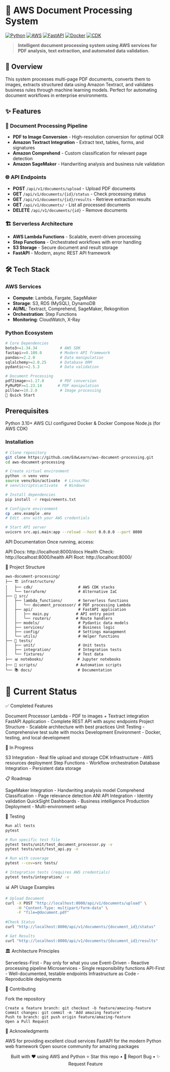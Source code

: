 # 🚀 AWS Document Processing System

[![Python](https://img.shields.io/badge/Python-3.10+-blue.svg)](https://python.org)
[![AWS](https://img.shields.io/badge/AWS-Lambda%20%7C%20Textract%20%7C%20S3-orange.svg)](https://aws.amazon.com)
[![FastAPI](https://img.shields.io/badge/FastAPI-0.109+-green.svg)](https://fastapi.tiangolo.com)
[![Docker](https://img.shields.io/badge/Docker-Supported-blue.svg)](https://docker.com)
[![CDK](https://img.shields.io/badge/AWS%20CDK-Infrastructure-yellow.svg)](https://aws.amazon.com/cdk/)

> **Intelligent document processing system using AWS services for PDF analysis, text extraction, and automated data validation.**

## 🎯 Overview

This system processes multi-page PDF documents, converts them to images, extracts structured data using Amazon Textract, and validates business rules through machine learning models. Perfect for automating document workflows in enterprise environments.

## ✨ Features

### 🔄 **Document Processing Pipeline**
- **PDF to Image Conversion** - High-resolution conversion for optimal OCR
- **Amazon Textract Integration** - Extract text, tables, forms, and signatures
- **Amazon Comprehend** - Custom classification for relevant page detection
- **Amazon SageMaker** - Handwriting analysis and business rule validation

### 🌐 **API Endpoints**
- **POST** `/api/v1/documents/upload` - Upload PDF documents
- **GET** `/api/v1/documents/{id}/status` - Check processing status
- **GET** `/api/v1/documents/{id}/results` - Retrieve extraction results
- **GET** `/api/v1/documents/` - List all processed documents
- **DELETE** `/api/v1/documents/{id}` - Remove documents

### 🏗️ **Serverless Architecture**
- **AWS Lambda Functions** - Scalable, event-driven processing
- **Step Functions** - Orchestrated workflows with error handling
- **S3 Storage** - Secure document and result storage
- **FastAPI** - Modern, async REST API framework

## 🛠️ Tech Stack

### **AWS Services**
- **Compute**: Lambda, Fargate, SageMaker
- **Storage**: S3, RDS (MySQL), DynamoDB
- **AI/ML**: Textract, Comprehend, SageMaker, Rekognition
- **Orchestration**: Step Functions
- **Monitoring**: CloudWatch, X-Ray

### **Python Ecosystem**
```python
# Core Dependencies
boto3>=1.34.34          # AWS SDK
fastapi>=0.109.0        # Modern API framework
pandas>=2.2.0           # Data manipulation
sqlalchemy>=2.0.25      # Database ORM
pydantic>=2.5.3         # Data validation

# Document Processing
pdf2image>=1.17.0       # PDF conversion
PyMuPDF>=1.23.14       # PDF manipulation
pillow>=10.2.0          # Image processing
🚀 Quick Start
```

## Prerequisites

Python 3.10+
AWS CLI configured
Docker & Docker Compose
Node.js (for AWS CDK)

### Installation
```bash
# Clone repository
git clone https://github.com/EdwLearn/aws-document-processing.git
cd aws-document-processing

# Create virtual environment
python -m venv venv
source venv/bin/activate  # Linux/Mac
# venv\Scripts\activate   # Windows

# Install dependencies
pip install -r requirements.txt

# Configure environment
cp .env.example .env
# Edit .env with your AWS credentials

# Start API server
uvicorn src.api.main:app --reload --host 0.0.0.0 --port 8000
```
API Documentation
Once running, access:

API Docs: http://localhost:8000/docs
Health Check: http://localhost:8000/health
API Root: http://localhost:8000/


📁 Project Structure
```
aws-document-processing/
├── 🏗️ infrastructure/
│   ├── cdk/                    # AWS CDK stacks
│   └── terraform/              # Alternative IaC
├── 🐍 src/
│   ├── lambda_functions/       # Serverless functions
│   │   └── document_processor/ # PDF processing Lambda
│   ├── api/                    # FastAPI application
│   │   ├── main.py            # API entry point
│   │   └── routers/           # Route handlers
│   ├── models/                 # Pydantic data models
│   ├── services/               # Business logic
│   ├── config/                 # Settings management
│   └── utils/                  # Helper functions
├── 🧪 tests/
│   ├── unit/                   # Unit tests
│   ├── integration/            # Integration tests
│   └── fixtures/               # Test data
├── 📊 notebooks/               # Jupyter notebooks
├── 🔧 scripts/                 # Automation scripts
└── 📚 docs/                    # Documentation
```

# 🎯 Current Status
✅ Completed Features

 Document Processor Lambda - PDF to images + Textract integration
 FastAPI Application - Complete REST API with async endpoints
 Project Structure - Scalable architecture with best practices
 Unit Testing - Comprehensive test suite with mocks
 Development Environment - Docker, testing, and local development

🚧 In Progress

 S3 Integration - Real file upload and storage
 CDK Infrastructure - AWS resources deployment
 Step Functions - Workflow orchestration
 Database Integration - Persistent data storage

📋 Roadmap

 SageMaker Integration - Handwriting analysis model
 Comprehend Classification - Page relevance detection
 ANI API Integration - Identity validation
 QuickSight Dashboards - Business intelligence
 Production Deployment - Multi-environment setup

🧪 Testing
```bash
Run all tests
pytest

# Run specific test file
pytest tests/unit/test_document_processor.py -v
pytest tests/unit/test_api.py -v

# Run with coverage
pytest --cov=src tests/

# Integration tests (requires AWS credentials)
pytest tests/integration/ -v
```

📊 API Usage Examples


```bash
# Upload Document
curl -X POST "http://localhost:8000/api/v1/documents/upload" \
     -H "Content-Type: multipart/form-data" \
     -F "file=@document.pdf"
     
#Check Status
curl "http://localhost:8000/api/v1/documents/{document_id}/status"

# Get Results
curl "http://localhost:8000/api/v1/documents/{document_id}/results"
```

🏛️ Architecture Principles

Serverless-First - Pay only for what you use
Event-Driven - Reactive processing pipeline
Microservices - Single responsibility functions
API-First - Well-documented, testable endpoints
Infrastructure as Code - Reproducible deployments

🤝 Contributing

Fork the repository
```
Create a feature branch: git checkout -b feature/amazing-feature
Commit changes: git commit -m 'Add amazing feature'
Push to branch: git push origin feature/amazing-feature
Open a Pull Request
```

🙏 Acknowledgments

AWS for providing excellent cloud services
FastAPI for the modern Python web framework
Open source community for amazing packages


<div align="center">
Built with ❤️ using AWS and Python
⭐ Star this repo • 🐛 Report Bug • ✨ Request Feature
</div>
